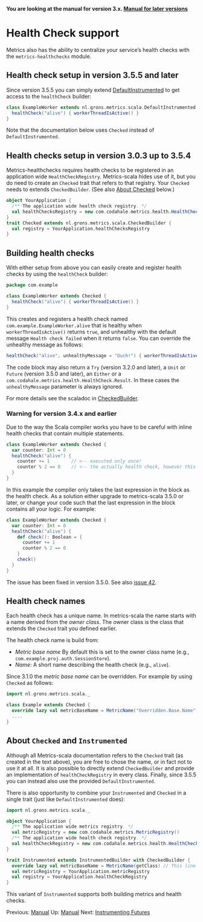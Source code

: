 **You are looking at the manual for version 3.x. [Manual for later versions](/erikvanoosten/metrics-scala/tree/master/docs/HealthCheckManual.md)**

# Health Check support

Metrics also has the ability to centralize your service’s health checks with the `metrics-healthchecks` module.

## Health check setup in version 3.5.5 and later

Since version 3.5.5 you can simply extend
[DefaultInstrumented](/src/main/scala/nl/grons/metrics/scala/DefaultInstrumented.scala) to get access to the
`healthCheck` builder:

```scala
class ExampleWorker extends nl.grons.metrics.scala.DefaultInstrumented {
  healthCheck("alive") { workerThreadIsActive() }
}
```

Note that the documentation below uses `Checked` instead of `DefaultInstrumented`.

## Health checks setup in version 3.0.3 up to 3.5.4

Metrics-healthchecks requires health checks to be registered in an application wide `HealthCheckRegistry`. Metrics-scala
hides use of it, but you do need to create an `Checked` trait that refers to that registry. Your `Checked` needs to
extends `CheckedBuilder`. (See also [About Checked](#about-checked-and-instrumented) below.)

```scala
object YourApplication {
  /** The application wide health check registry. */
  val healthChecksRegistry = new com.codahale.metrics.health.HealthCheckRegistry()
}
trait Checked extends nl.grons.metrics.scala.CheckedBuilder {
  val registry = YourApplication.healthChecksRegistry
}
```

## Building health checks

With either setup from above you can easily create and register health checks by using the `healthCheck` builder:

```scala
package com.example

class ExampleWorker extends Checked {
  healthCheck("alive") { workerThreadIsActive() }
}
```

This creates and registers a health check named `com.example.ExampleWorker.alive` that is healthy when
`workerThreadIsActive()` returns `true`, and unhealthy with the default message `Health check failed` when it returns
`false`. You can override the unhealthy message as follows:

```scala
healthCheck("alive", unhealthyMessage = "Ouch!") { workerThreadIsActive() }
```

The code block may also return a `Try` (version 3.2.0 and later), a `Unit` or `Future` (version 3.5.0 and later), an
`Either` or a `com.codahale.metrics.health.HealthCheck.Result`. In these cases the `unhealthyMessage` parameter is
always ignored.

For more details see the scaladoc in [CheckedBuilder](/src/main/scala/nl/grons/metrics/scala/CheckedBuilder.scala).

### Warning for version 3.4.x and earlier

Due to the way the Scala compiler works you have to be careful with inline health checks that contain multiple
statements.

```scala
class ExampleWorker extends Checked {
  var counter: Int = 0
  healthCheck("alive") {
    counter += 1        // <-- executed only once!
    counter % 2 == 0    // <-- the actually health check, however this will return the same value always!
  }
}
```

In this example the compiler only takes the last expression in the block as the health check. As a solution either
upgrade to metrics-scala 3.5.0 or later, or change your code such that the last expression in the block contains all
your logic. For example:

```scala
class ExampleWorker extends Checked {
  var counter: Int = 0
  healthCheck("alive") {
    def check(): Boolean = {
      counter += 1
      counter % 2 == 0
    }
    check()
  }
}
```

The issue has been fixed in version 3.5.0. See also [issue 42](https://github.com/erikvanoosten/metrics-scala/issues/42).

## Health check names

Each health check has a unique name. In metrics-scala the name starts with a name derived from the *owner class*.
The owner class is the class that extends the `Checked` trait you defined earlier.

The health check name is build from:

* *Metric base name* By default this is set to the owner class name (e.g., `com.example.proj.auth.SessionStore`).
* *Name:* A short name describing the health check (e.g., `alive`).

Since 3.1.0 the *metric base name* can be overridden. For example by using `Checked` as follows:

```scala
import nl.grons.metrics.scala._

class Example extends Checked {
  override lazy val metricBaseName = MetricName("Overridden.Base.Name")
  ....
}
```

## About `Checked` and `Instrumented`

Although all Metrics-scala documentation refers to the `Checked` trait (as created in the text above), you are free to
chose the name, or in fact not to use it at all. It is also possible to directly extend `CheckedBuilder` and provide an
implementation of `healthCheckRegistry` in every class. Finally, since 3.5.5 you can instead also use the provided
`DefaultInstrumented`.

There is also opportunity to combine your `Instrumented` and `Checked` in a single trait (just like
`DefaultInstrumented` does):

```scala
import nl.grons.metrics.scala._

object YourApplication {
  /** The application wide metrics registry. */
  val metricRegistry = new com.codahale.metrics.MetricRegistry()
  /** The application wide health check registry. */
  val healthCheckRegistry = new com.codahale.metrics.health.HealthCheckRegistry()
}

trait Instrumented extends InstrumentedBuilder with CheckedBuilder {
  override lazy val metricBaseName = MetricName(getClass) // This line required with 3.1.0, optional since 3.1.1.
  val metricRegistry = YourApplication.metricRegistry
  val registry = YourApplication.healthCheckRegistry
}
```

This variant of `Instrumented` supports both building metrics and health checks.

Previous: [Manual](Manual.md) Up: [Manual](Manual.md) Next: [Instrumenting Futures](Futures.md)
